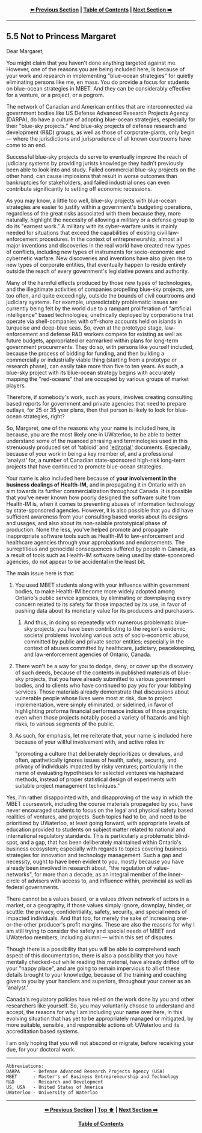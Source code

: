 <div align="center">
  
  **[:arrow_left: Previous Section][Prev] | [Table of Contents][TOC] | [Next Section :arrow_right:][Next]**
  
  [Prev]: ./05-04.md
  [Next]: ./05-06.md
  [TOC]: ./README.md#table-of-contents
  
</div>

---

## 5.5 Not to Princess Margaret

Dear Margaret, 

You might claim that you haven't done anything targeted against me. However, one of the reasons you are being included here, is because of your work and research in implementing "blue-ocean strategies" for quietly eliminating persons like me, en mass. You do provide a focus for students on blue-ocean strategies in MBET. And they can be considerably effective for a venture, or a project, or a pogrom. 

The network of Canadian and American entities that are interconnected via government bodies like US Defense Advanced Research Projects Agency (DARPA), do have a culture of adopting blue-ocean strategies, especially for their "blue-sky projects." And blue-sky projects of defense research and development (R&D) groups, as well as those of corporate-giants, only begin — where the jurisdictions and jurisprudence of all known courtrooms have come to an end. 

Successful blue-sky projects do serve to eventually improve the reach of judiciary systems by providing jurists knowledge they hadn't previously been able to look into and study. Failed commercial blue-sky projects on the other hand, can cause implosions that result in worse outcomes than bankruptcies for stakeholders, and failed industrial ones can even contribute significantly to setting off economic recessions. 

As you may know, a little too well, blue-sky projects with blue-ocean strategies are easier to justify within a government's budgeting operations, regardless of the great risks associated with them because they, more naturally, highlight the necessity of allowing a military or a defense group to do its "earnest work." A military with its cyber-warfare units is mainly needed for situations that exceed the capabilities of existing civil law-enforcement procedures. In the context of entrepreneurship, almost all major inventions and discoveries in the real world have created new types of conflicts, including new types of instruments for socio-economic and cybernetic warfare. New discoveries and inventions have also given rise to new types of corporate entities, that eventually happen to reside entirely outside the reach of every government's legislative powers and authority. 

Many of the harmful effects produced by those new types of technologies, and the illegitimate activities of companies propelling blue-sky projects, are too often, and quite exceedingly, outside the bounds of civil courtrooms and judiciary systems. For example, unpredictably problematic issues are currently being felt by the world due to a rampant proliferation of "artificial intelligence" based technologies; unethically deployed by corporations that operate via shell-companies with off-shore accounts held on islands in turquoise and deep-blue seas. So, even at the prototype stage, law-enforcement and defense R&D workers compete for existing as well as future budgets, appropriated or earmarked within plans for long-term government procurements. They do so, with persons like yourself included, because the process of bidding for funding, and then building a commercially or industrially viable thing (starting from a prototype or research phase), can easily take more than five to ten years. As such, a blue-sky project with its blue-ocean strategy begins with accurately mapping the "red-oceans" that are occupied by various groups of market players. 

Therefore, if somebody's work, such as yours, involves creating consulting based reports for government and private agencies that need to prepare outlays, for 25 or 35 year plans, then that person is likely to look for blue-ocean strategies, right?  

So, Margaret, one of the reasons why your name is included here, is because, you are the most likely one in UWaterloo, to be able to better understand some of the nuanced phrasing and terminologies used in this strenuously produced set of 'tabloid' and ['editorial'](https://github.com/callthis/editorial) documents. Especially, because of your work in being a key member of, and a professional 'analyst' for, a number of Canadian state-sponsored high-risk long-term projects that have continued to promote blue-ocean strategies.

Your name is also included here because of **your involvement in the business dealings of Health-IM,** and in propagating it in Ontario with an aim towards its further commercialization throughout Canada. It is possible that you've never known how poorly designed the software suite from Health-IM is, when it comes to preventing abuses of information technology by state-sponsored agencies. However, it is also possible that you did have sufficient awareness from your consulting based works about its designs and usages, and also about its non-salable prototypical phase of production. None the less, you've helped promote and propagate inappropriate software tools such as Health-IM to law-enforcement and healthcare agencies through your approbations and endorsements. The surreptitious and genocidal consequences suffered by people in Canada, as a result of tools such as Health-IM software being used by state-sponsored agencies, do not appear to be accidental in the least bit. 

The main issue here is that: 

1. You used MBET students along with your influence within government bodies, to make Health-IM become more widely adopted among Ontario's public service agencies, by eliminating or downplaying every concern related to its safety for those impacted by its use, in favor of pushing data about its monetary value for its producers and purchasers.  

    1. And thus, in doing so repeatedly with numerous problematic blue-sky projects, you have been contributing to the region's endemic societal problems involving various acts of socio-economic abuse, committed by public and private sector entities; especially in the context of abuses committed by healthcare, judiciary, peacekeeping, and law-enforcement agencies of Ontario, Canada.  

1. There won't be a way for you to dodge, deny, or cover up the discovery of such deeds, because of the contents in published materials of blue-sky projects, that you have already submitted to various government bodies, and to clients who have continued to pay you for your lobbying services. Those materials already demonstrate that discussions about vulnerable people whose lives were most at risk, due to project implementation, were simply eliminated, or sidelined, in favor of highlighting proforma financial performance indices of those projects; even when those projects notably posed a variety of hazards and high risks, to various segments of the public. 

1. As such, for emphasis, let me reiterate that, your name is included here because of your willful involvement with, and active roles in: 

    "promoting a culture that deliberately deprioritizes or devalues, and often, apathetically ignores issues of health, safety, security, and privacy of individuals impacted by risky ventures; particularly in the name of evaluating hypotheses for selected ventures via haphazard methods, instead of proper statistical design of experiments with suitable project management techniques." 

Yes, I'm rather disappointed with, and disapproving of the way in which the MBET coursework, including the course materials propagated by you, have never encouraged students to focus on the legal and physical safety based realities of ventures, and projects. Such topics had to be, and need to be prioritized by UWaterloo, at least going forward, with appropriate levels of education provided to students on subject matter related to national and international regulatory standards. This is particularly a problematic blind-spot, and a gap, that has been deliberately maintained within Ontario's business ecosystem; especially with regards to topics covering business strategies for innovation and technology management. Such a gap and necessity, ought to have been evident to you, mostly because you have already been involved in research about, "the regulation of value-networks", for more than a decade, as an integral member of the inner-circle of advisers with access to, and influence within, provincial as well as federal governments. 

There cannot be a values based, or a values driven network of actors in a market, or a geography, if those values simply ignore, downplay, hinder, or scuttle: the privacy, confidentiality, safety, security, and special needs of impacted individuals. And that too, for merely the sake of increasing one-or-the-other producer's profit margins. These are also the reasons for why I am still trying to consider the safety and special needs of MBET and UWaterloo members, including alumni — within this set of disputes. 

Though there is a possibility that you will be able to comprehend each aspect of this documentation, there is also a possibility that you have mentally checked-out while reading this material, have already drifted off to your "happy place", and are going to remain impervious to all of these details brought to your knowledge, because of the training and coaching given to you by your handlers and superiors, throughout your career as an 'analyst.' 

Canada's regulatory policies have relied on the work done by you and other researchers like yourself. So, you may voluntarily choose to understand and accept, the reasons for why I am including your name over here, in this evolving situation that has yet to be appropriately managed or mitigated, by more suitable, sensible, and responsible actions of: UWaterloo and its accreditation based systems. 

I am only hoping that you will not abscond or migrate, before receiving your due, for your doctoral work.

---

```
Abbreviations:
DARPA     - Defense Advanced Research Projects Agency (USA)
MBET      - Master's of Business Entrepreneurship and Technology 
R&D       - Research and Development
US, USA   - United States of America
UWaterloo - University of Waterloo
```

---
<div align="center">
  
  **[:arrow_left: Previous Section][Prev] | [Top :arrow_up:][Top] | [Next Section :arrow_right:][Next]** 
  
  **[Table of Contents][TOC]**

  [Prev]: ./05-04.md
  [Top]: ./05-05.md#55-not-to-princess-margaret
  [Next]: ./05-06.md
  [TOC]: ./README.md#table-of-contents
  
</div>